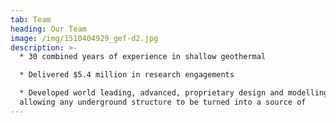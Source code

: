 ```yaml
---
tab: Team
heading: Our Team
image: /img/1510404929_gef-d2.jpg
description: >-
  * 30 combined years of experience in shallow geothermal

  * Delivered $5.4 million in research engagements

  * Developed world leading, advanced, proprietary design and modelling software
  allowing any underground structure to be turned into a source of
---
```


